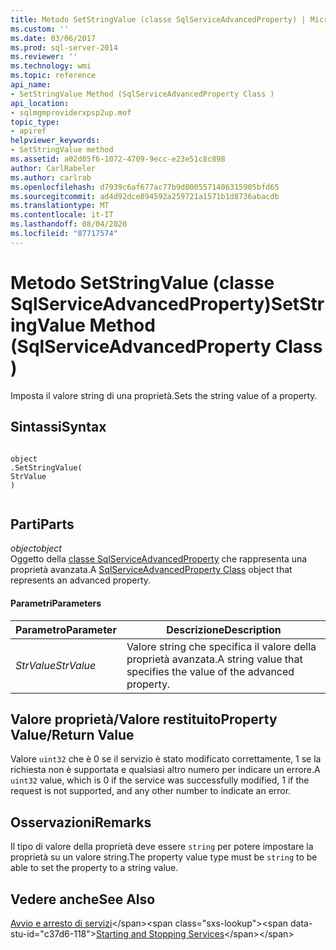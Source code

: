 ```yaml
---
title: Metodo SetStringValue (classe SqlServiceAdvancedProperty) | Microsoft Docs
ms.custom: ''
ms.date: 03/06/2017
ms.prod: sql-server-2014
ms.reviewer: ''
ms.technology: wmi
ms.topic: reference
api_name:
- SetStringValue Method (SqlServiceAdvancedProperty Class )
api_location:
- sqlmgmproviderxpsp2up.mof
topic_type:
- apiref
helpviewer_keywords:
- SetStringValue method
ms.assetid: a02d05f6-1072-4709-9ecc-e23e51c8c898
author: CarlRabeler
ms.author: carlrab
ms.openlocfilehash: d7939c6af677ac77b9d8005571406315905bfd65
ms.sourcegitcommit: ad4d92dce894592a259721a1571b1d8736abacdb
ms.translationtype: MT
ms.contentlocale: it-IT
ms.lasthandoff: 08/04/2020
ms.locfileid: "87717574"
---
```

# <a name="setstringvalue-method-sqlserviceadvancedproperty-class-"></a><span data-ttu-id="c37d6-102">Metodo SetStringValue (classe SqlServiceAdvancedProperty)</span><span class="sxs-lookup"><span data-stu-id="c37d6-102">SetStringValue Method (SqlServiceAdvancedProperty Class )</span></span>
  <span data-ttu-id="c37d6-103">Imposta il valore string di una proprietà.</span><span class="sxs-lookup"><span data-stu-id="c37d6-103">Sets the string value of a property.</span></span>  
  
## <a name="syntax"></a><span data-ttu-id="c37d6-104">Sintassi</span><span class="sxs-lookup"><span data-stu-id="c37d6-104">Syntax</span></span>  
  
```  
  
object  
.SetStringValue(  
StrValue  
)  
  
```  
  
## <a name="parts"></a><span data-ttu-id="c37d6-105">Parti</span><span class="sxs-lookup"><span data-stu-id="c37d6-105">Parts</span></span>  
 <span data-ttu-id="c37d6-106">*object*</span><span class="sxs-lookup"><span data-stu-id="c37d6-106">*object*</span></span>  
 <span data-ttu-id="c37d6-107">Oggetto della [classe SqlServiceAdvancedProperty](sqlserviceadvancedproperty-class.md) che rappresenta una proprietà avanzata.</span><span class="sxs-lookup"><span data-stu-id="c37d6-107">A [SqlServiceAdvancedProperty Class](sqlserviceadvancedproperty-class.md) object that represents an advanced property.</span></span>  
  
#### <a name="parameters"></a><span data-ttu-id="c37d6-108">Parametri</span><span class="sxs-lookup"><span data-stu-id="c37d6-108">Parameters</span></span>  
  
|<span data-ttu-id="c37d6-109">Parametro</span><span class="sxs-lookup"><span data-stu-id="c37d6-109">Parameter</span></span>|<span data-ttu-id="c37d6-110">Descrizione</span><span class="sxs-lookup"><span data-stu-id="c37d6-110">Description</span></span>|  
|---------------|-----------------|  
|<span data-ttu-id="c37d6-111">*StrValue*</span><span class="sxs-lookup"><span data-stu-id="c37d6-111">*StrValue*</span></span>|<span data-ttu-id="c37d6-112">Valore string che specifica il valore della proprietà avanzata.</span><span class="sxs-lookup"><span data-stu-id="c37d6-112">A string value that specifies the value of the advanced property.</span></span>|  
  
## <a name="property-valuereturn-value"></a><span data-ttu-id="c37d6-113">Valore proprietà/Valore restituito</span><span class="sxs-lookup"><span data-stu-id="c37d6-113">Property Value/Return Value</span></span>  
 <span data-ttu-id="c37d6-114">Valore `uint32` che è 0 se il servizio è stato modificato correttamente, 1 se la richiesta non è supportata e qualsiasi altro numero per indicare un errore.</span><span class="sxs-lookup"><span data-stu-id="c37d6-114">A `uint32` value, which is 0 if the service was successfully modified, 1 if the request is not supported, and any other number to indicate an error.</span></span>  
  
## <a name="remarks"></a><span data-ttu-id="c37d6-115">Osservazioni</span><span class="sxs-lookup"><span data-stu-id="c37d6-115">Remarks</span></span>  
 <span data-ttu-id="c37d6-116">Il tipo di valore della proprietà deve essere `string` per potere impostare la proprietà su un valore string.</span><span class="sxs-lookup"><span data-stu-id="c37d6-116">The property value type must be `string` to be able to set the property to a string value.</span></span>  
  
## <a name="see-also"></a><span data-ttu-id="c37d6-117">Vedere anche</span><span class="sxs-lookup"><span data-stu-id="c37d6-117">See Also</span></span>  
 <span data-ttu-id="c37d6-118">[Avvio e arresto di servizi](https://technet.microsoft.com/library/ms174886\(v=sql.105\).aspx)</span><span class="sxs-lookup"><span data-stu-id="c37d6-118">[Starting and Stopping Services](https://technet.microsoft.com/library/ms174886\(v=sql.105\).aspx)</span></span>  
  
  
